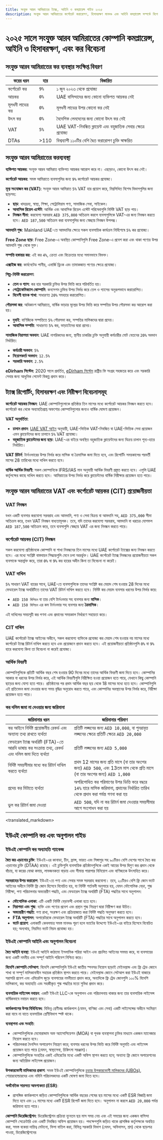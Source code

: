 ```yaml
---
title: সংযুক্ত আরব আমিরাতের ট্যাক্স, আইনি ও কমপ্লায়েন্স গাইড ২০২৫
description: সংযুক্ত আরব আমিরাতের কর্পোরেট করারোপণ, হিসাবরক্ষণ মানদণ্ড এবং আইনি কমপ্লায়েন্স সম্পর্কে বিশেষজ্ঞ পর্যালোচনা। ২০২৫ সালের প্রয়োজনীয়তা ও নিয়ম-কানুনের সম্পূর্ণ নির্দেশিকা।
---
```


# ২০২৫ সালে সংযুক্ত আরব আমিরাতের কোম্পানি কমপ্লায়েন্স, আইনি ও হিসাবরক্ষণ, এবং কর বিবেচনা

## সংযুক্ত আরব আমিরাতের কর ব্যবস্থার সংক্ষিপ্ত বিবরণ

| করের ধরন        | হার  | বিস্তারিত                                                        |
| --------------- | ---- | ---------------------------------------------------------------- |
| কর্পোরেট কর     | `9%` | ১ জুন ২০২৩ থেকে প্রযোজ্য                                         |
| আয়কর           | `0%` | UAE বাসিন্দাদের জন্য কোনো ব্যক্তিগত আয়কর নেই                    |
| মূলধনী লাভের কর | `0%` | মূলধনী লাভের উপর কোনো কর নেই                                     |
| উৎস কর          | `0%` | বৈদেশিক লেনদেনের জন্য কোনো উৎস কর নেই                            |
| VAT             | `5%` | UAE VAT-নিবন্ধিত ক্লায়েন্ট এবং বহুজাতিক সেবার ক্ষেত্রে প্রযোজ্য |
| DTAs            | >110 | বিশ্বব্যাপী ১১০টির বেশি দ্বৈত করারোপণ চুক্তি স্বাক্ষরিত          |

## সংযুক্ত আরব আমিরাতের করব্যবস্থা

**ব্যক্তিগত আয়কর**: সংযুক্ত আরব আমিরাত ব্যক্তিগত আয়কর আরোপ করে না। এছাড়াও, কোনো উৎস কর নেই।

**কর্পোরেট আয়কর**: সমস্ত আমিরাতে ব্যবসাগুলির জন্য `9%` কর্পোরেট আয়কর প্রযোজ্য।

**মূল্য সংযোজন কর (VAT)**: সংযুক্ত আরব আমিরাত `5%` VAT হার প্রয়োগ করে, নিম্নলিখিত বিশেষ বিভাগগুলির জন্য ছাড়সহ:

- **ছাড়**: খাদ্যদ্রব্য, স্বাস্থ্য, শিক্ষা, পেট্রোলিয়াম পণ্য, সামাজিক সেবা, সাইকেল।
- **আবাসিক রিয়েল এস্টেট**: আর্থিক এবং আবাসিক রিয়েল এস্টেট পরিষেবাগুলি নির্দিষ্ট VAT ছাড় পায়।
- **নিবন্ধন সীমা**: করযোগ্য সরবরাহ `AED 375,000` অতিক্রম করলে ব্যবসাগুলিকে VAT-এর জন্য নিবন্ধন করতে হবে। `AED 187,500` অতিক্রম করা ব্যবসাগুলির জন্য স্বেচ্ছায় নিবন্ধন উপলব্ধ।

**আমদানি শুল্ক**: Mainland UAE-তে আমদানির ক্ষেত্রে সকল ব্যবসায়িক কার্যক্রম নির্বিশেষে `5%` কর প্রযোজ্য।

**Free Zone ছাড়**: Free Zone-এ অবস্থিত কোম্পানিগুলি Free Zone-এ প্রবেশ করা এবং থাকা পণ্যের উপর আমদানি শুল্ক থেকে মুক্ত।

**সম্পত্তি হস্তান্তর কর**: এই কর `4%`, ক্রেতা এবং বিক্রেতার মধ্যে সমানভাবে বিভক্ত।

**এক্সাইজ কর**: কার্বনেটেড পানীয়, এনার্জি ড্রিংক এবং তামাকজাত পণ্যের ক্ষেত্রে প্রযোজ্য।

**শিল্প-নির্দিষ্ট করারোপণ**:

- **তেল ও গ্যাস**: কর হার সরকারি চুক্তির উপর ভিত্তি করে পরিবর্তিত হয়।
- **পেট্রোকেমিক্যাল কোম্পানি**: কনসেশন চুক্তির উপর নির্ভর করে তেল ও গ্যাসের অনুরূপভাবে করারোপিত।
- **বিদেশী ব্যাংক শাখা**: সাধারণত `20%` সমহারে করারোপিত।

**পৌরসভা কর**: অধিকাংশ আমিরাতে, বার্ষিক ভাড়ার মূল্যের উপর ভিত্তি করে সম্পত্তির উপর পৌরসভা কর আরোপ করা হয়।

- **দুবাই**: বাণিজ্যিক সম্পত্তিতে `5%` পৌরসভা কর, সম্পত্তির মালিকদের দ্বারা প্রদেয়।
- **আবাসিক সম্পত্তি**: সাধারণত `5%` কর, ভাড়াটেদের দ্বারা প্রদেয়।

**সামাজিক নিরাপত্তা অবদান**: UAE নাগরিকদের জন্য, স্থানীয় চাকরির চুক্তি অনুযায়ী কর্মচারীর মোট বেতনের `20%` অবদান নির্ধারিত:

- **কর্মচারী অবদান**: `5%`
- **নিয়োগকর্তা অবদান**: `12.5%`
- **সরকারি অবদান**: `2.5%`

**eDirham সিস্টেম**: 2020 সালে প্রবর্তিত, [eDirham সিস্টেম](https://www.orbitax.com/news/archive.php/The-UAE-Federal-Tax-Authority--43871) রাষ্ট্রীয় ফি সংগ্রহ সহজতর করে এবং সরকারি সেবার জন্য আধুনিক পেমেন্ট বিকল্প প্রদান করে।

## ট্যাক্স রিপোর্টিং, হিসাবরক্ষণ এবং নিরীক্ষণ বিবেচনাসমূহ

**কর্পোরেট আয়কর নিবন্ধন**: UAE কোম্পানিগুলোকে প্রতিষ্ঠার তিন মাসের মধ্যে কর্পোরেট আয়কর নিবন্ধন করতে হবে। কর্পোরেট কর থেকে অব্যাহতিপ্রাপ্ত অফশোর কোম্পানিগুলোর জন্যও বার্ষিক ঘোষণা প্রয়োজন।

**VAT অনুবর্তিতা**:

- **চালান প্রদান**: [UAE VAT আইন](https://mof.gov.ae/vat/) অনুযায়ী, UAE-ভিত্তিক VAT-নিবন্ধিত বা UAE-ভিত্তিক সেবা প্রয়োজন এমন ক্লায়েন্টদের জন্য চালানে `5%` VAT প্রযোজ্য।
- **বহুজাতিক ক্লায়েন্টদের জন্য ছাড়**: UAE-এর বাইরে অবস্থিত বহুজাতিক ক্লায়েন্টদের জন্য বিক্রয় চালান শূন্য-হারে নির্ধারিত।

**VAT রিটার্ন**: টার্নওভারের উপর নির্ভর করে মাসিক বা ত্রৈমাসিক জমা দিতে হবে, এবং রিপোর্টিং সময়কালের পরবর্তী মাসের 28 তারিখের মধ্যে দাখিল করতে হবে।

**বার্ষিক আর্থিক বিবরণী**: সকল কোম্পানিকে IFRS/IAS মান অনুযায়ী আর্থিক বিবরণী প্রস্তুত করতে হবে। এগুলি UAE কর্তৃপক্ষের কাছে দাখিল করতে হবে। আমিরাতের উপর নির্ভর করে ক্লায়েন্টদের বার্ষিক নিরীক্ষার প্রয়োজন হতে পারে।

## সংযুক্ত আরব আমিরাতের VAT এবং কর্পোরেট আয়কর (CIT) প্রয়োজনীয়তা

### VAT নিবন্ধন

যখন একটি ব্যবসার করযোগ্য সরবরাহ এবং আমদানি, পণ্য ও সেবা বিক্রয় বা আমদানি সহ, `AED 375,000` সীমা অতিক্রম করে, তখন VAT নিবন্ধন বাধ্যতামূলক। তবে, যদি তাদের করযোগ্য সরবরাহ, আমদানি বা খরচের যোগফল `AED 187,500` অতিক্রম করে, তবে ব্যবসাগুলি স্বেচ্ছায় VAT এর জন্য নিবন্ধন করতে পারে।

### কর্পোরেট আয়কর (CIT) নিবন্ধন

সকল করযোগ্য প্রতিষ্ঠানকে কোম্পানি বা শাখা নিবন্ধনের তিন মাসের মধ্যে UAE কর্পোরেট ট্যাক্সের জন্য নিবন্ধন করতে হবে। এর মধ্যে সংশ্লিষ্ট বাস্তবায়ন সিদ্ধান্তগুলি মেনে চলা অন্তর্ভুক্ত। UAE কর্পোরেট ট্যাক্স নিবন্ধনের প্রয়োজনীয়তা সকল ব্যবসাকে অন্তর্ভুক্ত করে, তারা `0%` বা `9%` কর হারের অধীন কিনা তা বিবেচনা না করেই।

### VAT দাখিল

`5%` সাধারণ VAT হারের সাথে, UAE-তে ব্যবসাগুলিকে তাদের সংশ্লিষ্ট কর মেয়াদ শেষ হওয়ার 28 দিনের মধ্যে ফেডারেল ট্যাক্স অথরিটিতে তাদের VAT রিটার্ন দাখিল করতে হবে। নির্দিষ্ট কর মেয়াদ ব্যবসার ধরনের উপর নির্ভর করে:

- `AED 150 মিলিয়ন` বা তার বেশি টার্নওভার সহ ব্যবসার জন্য **মাসিক**।
- `AED 150 মিলিয়ন` এর কম টার্নওভার সহ ব্যবসার জন্য **ত্রৈমাসিক**।

এই দাখিলের সময়সূচী কর গণনা এবং প্রদানের সময়কাল নির্ধারণে সহায়তা করে।

### CIT দাখিল

UAE কর্পোরেট ট্যাক্স আইনের অধীনে, সকল করযোগ্য ব্যক্তিকে প্রযোজ্য কর মেয়াদ শেষ হওয়ার নয় মাসের মধ্যে কর্পোরেট ট্যাক্স রিটার্ন দাখিল করতে হবে এবং প্রয়োজনে প্রদান করতে হবে। এই প্রয়োজনীয়তা প্রতিষ্ঠানগুলি `0%` বা `9%` হারে করযোগ্য কিনা তা বিবেচনা না করেই প্রযোজ্য।

### আর্থিক বিবরণী

কোম্পানিগুলিকে প্রতিটি আর্থিক বছর শেষ হওয়ার 90 দিনের মধ্যে তাদের আর্থিক বিবরণী জমা দিতে হবে। কোম্পানির আকার বা ধরনের উপর নির্ভর করে, এই আর্থিক বিবরণীগুলি নিরীক্ষিত হওয়া প্রয়োজন হতে পারে, যেখানে কিছু কোম্পানি ছাড়ের জন্য যোগ্য হতে পারে। প্রতিষ্ঠানের পর প্রথম আর্থিক বছর ছয় থেকে 18 মাসের মধ্যে হতে হবে। কোম্পানিগুলি এই প্রতিবেদন জমা দেওয়ার জন্য সময় বৃদ্ধির অনুরোধ করতে পারে, এবং কোম্পানির অবস্থানের উপর নির্ভর করে, নিরীক্ষা প্রয়োজন হতে পারে।

### কর দলিল জমা না দেওয়ার জন্য জরিমানা

| জরিমানার ধরন                                                                                     | জরিমানার পরিমাণ                                                                                                                   |
| ------------------------------------------------------------------------------------------------ | --------------------------------------------------------------------------------------------------------------------------------- |
| কর আইনে নির্দিষ্ট প্রয়োজনীয় রেকর্ড এবং অন্যান্য তথ্য রাখতে ব্যর্থতা                            | প্রতিটি লঙ্ঘনের জন্য `AED 10,000`, বা পুনরাবৃত্ত লঙ্ঘনের ক্ষেত্রে প্রতিটি ক্ষেত্রে `AED 20,000`                                   |
| ফেডারেল ট্যাক্স অথরিটি (FTA)-তে আরবি ভাষায় কর সংক্রান্ত তথ্য, রেকর্ড এবং দলিল জমা দিতে ব্যর্থতা | প্রতিটি লঙ্ঘনের জন্য `AED 5,000`                                                                                                  |
| নির্দিষ্ট সময়সীমার মধ্যে কর রিটার্ন দাখিল করতে ব্যর্থতা                                         | প্রথম 12 মাসের জন্য প্রতি মাসে (বা তার অংশের জন্য) `AED 500`, এবং 13তম মাস থেকে প্রতি মাসে (বা তার অংশের জন্য) `AED 1,000`        |
| প্রদেয় কর মিটাতে ব্যর্থতা                                                                       | অপরিশোধিত কর পরিমাণের উপর ভিত্তি করে বছরে `14%` হারে মাসিক জরিমানা, প্রদানের নির্ধারিত তারিখ থেকে প্রদান করা পর্যন্ত গণনা করা হয় |
| ভুল কর রিটার্ন জমা দেওয়া                                                                        | `AED 500`, যদি না কর রিটার্ন জমা দেওয়ার সময়সীমার আগে সংশোধন করা হয়                                                             |

<translated_markdown>

## ইউএই কোম্পানি কর এবং অনুপালন গাইড

### ইউএই কোম্পানি কর অব্যাহতি প্যাকেজ

**দ্বৈত কর এড়ানোর চুক্তি**: ইউএই-এর কানাডা, চীন, ফ্রান্স, ভারত এবং সিঙ্গাপুর সহ ৯০টিরও বেশি দেশের সাথে দ্বৈত কর এড়ানোর চুক্তি (DTAA) রয়েছে। এই চুক্তিগুলি ব্যবসায়িক প্রতিষ্ঠানগুলিকে একই আয়ের উপর দ্বিগুণ কর প্রদান থেকে বাঁচায়, যা করের বোঝা কমায়, লাভজনকতা বাড়ায় এবং সীমান্ত পারাপার বিনিয়োগ এবং বাণিজ্যকে উৎসাহিত করে।

**সরবরাহের উপর করারোপ**: ইউএই-তে পণ্য এবং সেবার সমস্ত সরবরাহ করযোগ্য। তবে, ২০টিরও বেশি ফ্রি জোন ভ্যাট আইনের অধীনে নির্দিষ্ট ফ্রি জোন হিসেবে বিবেচিত হয়, যা নির্দিষ্ট শর্তাবলী অনুসারে হয়, যেমন ভৌগোলিক বেড়া, শুল্ক নিরীক্ষা, পণ্য পরিচালনার অভ্যন্তরীণ পদ্ধতি, এবং ফেডারেল ট্যাক্স অথরিটি (FTA) পদ্ধতির সাথে অনুপালন:

- **ভৌগোলিক এলাকা**: এটি একটি নির্দিষ্ট বেড়াবন্দী এলাকা হতে হবে।
- **নিরাপত্তা এবং শুল্ক**: ব্যক্তি এবং পণ্যের প্রবেশ এবং প্রস্থান শুল্ক নিয়ন্ত্রণ দ্বারা নিরীক্ষণ করা উচিত।
- **অভ্যন্তরীণ পদ্ধতি**: পণ্য রাখা, সংরক্ষণ এবং প্রক্রিয়াজাত করা নির্দিষ্ট পদ্ধতি অনুসরণ করতে হবে।
- **FTA অনুপালন**: অপারেটরকে ফেডারেল ট্যাক্স অথরিটি (FTA) পদ্ধতির সাথে অনুপালন করতে হবে।
- **ভ্যাট প্রয়োগ**: এলাকাটি কেবলমাত্র সমস্ত মানদণ্ড পূরণ হলে ভ্যাটের উদ্দেশ্যে ইউএই-এর বাইরে হিসেবে বিবেচিত হয়; অন্যথায়, নিয়মিত ভ্যাট নিয়ম প্রযোজ্য হয়।

### ইউএই কোম্পানি আইনি এবং অনুপালন বিবেচনা

**দ্বৈত আইনি ব্যবস্থা**: ইউএই আইনি কাঠামো ইসলামিক শরিয়া আইন এবং প্রচলিত আইনের সমন্বয় করে, যা ব্যবসায়ের জন্য একটি নমনীয় এবং সম্পূর্ণ আইনি পরিবেশ নিশ্চিত করে।

**বিদেশি কোম্পানি সেটআপ**: বিদেশি কোম্পানিগুলি ইউএই জাতীয় স্পনসর নিয়োগ ছাড়াই মেইনল্যান্ড এবং ফ্রি ট্রেড জোনে শাখা বা সম্পূর্ণ মালিকানাধীন সহায়ক প্রতিষ্ঠান স্থাপন করতে পারে। মেইনল্যান্ড জোনে সেটআপ করা ইউএই বাজারে সরাসরি প্রবেশ এবং এমিরেটস জুড়ে ব্যবসায়ের নমনীয়তা প্রদান করে, অন্যদিকে ফ্রি ট্রেড জোনগুলি ১০০% বিদেশি মালিকানা, কর অব্যাহতি এবং সহজীকৃত শুল্ক পদ্ধতির মতো সুবিধা প্রদান করে।

**ব্যবসায়িক লাইসেন্স নবায়ন**: একটি ইউএই LLC-কে অনুপালন এবং পরিচালনায় থাকার জন্য তার ব্যবসায়িক লাইসেন্স বার্ষিকভাবে নবায়ন করতে হবে।

**কার্যকলাপের উপর বিধিনিষেধ**: বিভিন্ন শ্রেণীবদ্ধ কার্যকলাপ (যেমন, বাণিজ্য এবং সেবা) একটি লাইসেন্সের অধীনে সংমিশ্রণ করা যাবে না যাতে ব্যবসায়িক শ্রেণীবিভাগ স্পষ্ট থাকে।

**ব্যবস্থাপনা এবং সংহতি**:

- কোম্পানিগুলিকে মেমোরান্ডাম অফ অ্যাসোসিয়েশন (MOA) বা পৃথক ব্যবস্থাপনা চুক্তির মাধ্যমে একজন ম্যানেজার নিয়োগ করতে হবে।
- পরিচালকরা দৈনন্দিন অপারেশন নিয়ন্ত্রণ করে; ব্যবসার ধরনের উপর ভিত্তি করে নির্দিষ্ট অনুমতি এবং লাইসেন্স প্রয়োজন হতে পারে (যেমন, স্বাস্থ্যসেবা, চিকিৎসা সরঞ্জাম)।
- কোম্পানিগুলিকে সংহতির একই এমিরেটের মধ্যে একটি অফিস স্থাপন করতে হবে; অন্যান্য ফ্রি জোনে অপারেশনের জন্য অতিরিক্ত লাইসেন্স প্রয়োজন।

**উপকারভোগী মালিকদের প্রকাশ**: সমস্ত ইউএই কোম্পানিগুলিকে [চূড়ান্ত উপকারভোগী মালিকদের (UBOs)](./ubo.md), শেয়ারহোল্ডারদের এবং নমিনি পরিচালকদের একটি ঘোষণা জমা দিতে হবে।

**অর্থনৈতিক সারসত্য আবশ্যকতা (ESR)**:

- প্রাসঙ্গিক কার্যকলাপে জড়িত কোম্পানিগুলিকে আর্থিক বছরের শেষের ছয় মাসের মধ্যে একটি ESR বিজ্ঞপ্তি জমা দিতে হবে এবং ১২ মাসের মধ্যে একটি ESR রিপোর্ট জমা দিতে হবে। অনুপালন না করলে `AED 20,000` পর্যন্ত জরিমানা হতে পারে।
<!-- - আরও বিস্তারিত জানতে [ইউএই অর্থনৈতিক সারসত্য পৃষ্ঠা](#) দেখুন। -->

**কোম্পানি ডিরেজিস্ট্রেশন**: ডিরেজিস্ট্রেশন প্রক্রিয়া ন্যূনতম ছয় মাস সময় নেয় এবং এই সময়ের জন্য একজন বাসিন্দা কোম্পানি সেক্রেটারি এবং একটি নিবন্ধিত অফিস প্রয়োজন হয়। পদক্ষেপগুলি জড়িত থাকে প্রাসঙ্গিক কর্তৃপক্ষকে অবহিত করা, সমস্ত বকেয়া দায়িত্ব মেটানো, ভিসা বাতিল করা, বিভিন্ন সরকারি বিভাগ (যেমন, অভিবাসন, শ্রম) থেকে ছাড়পত্র পাওয়া, ডিরেজিস্ট্রেশনের
